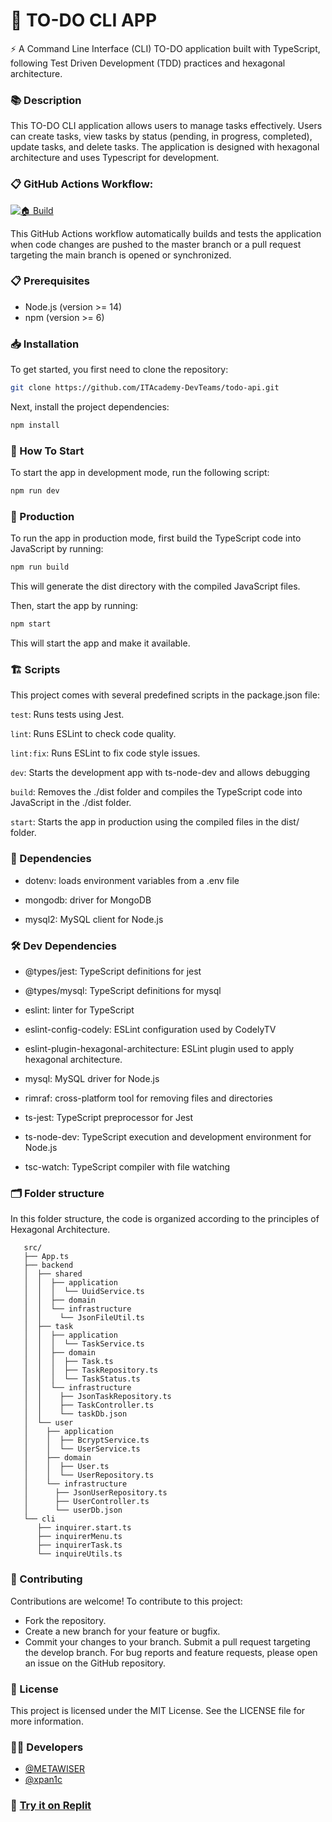 # 📖 TO-DO CLI APP

⚡ A Command Line Interface (CLI) TO-DO application built with TypeScript, following Test Driven Development (TDD) practices and hexagonal architecture.

### 📚 Description

This TO-DO CLI application allows users to manage tasks effectively. Users can create tasks, view tasks by status (pending, in progress, completed), update tasks, and delete tasks. The application is designed with hexagonal architecture and uses Typescript for development.


### 📋 GitHub Actions Workflow:

[![🏠 Build](https://github.com/ITAcademy-DevTeams/todo-api/actions/workflows/build.yml/badge.svg?branch=main)](https://github.com/ITAcademy-DevTeams/todo-api/actions/workflows/build.yml)

This GitHub Actions workflow automatically builds and tests the application when code changes are pushed to the master branch or a pull request targeting the main branch is opened or synchronized.

### 📋 Prerequisites

- Node.js (version >= 14)
- npm (version >= 6)

### 📥 Installation

To get started, you first need to clone the repository:

```bash
git clone https://github.com/ITAcademy-DevTeams/todo-api.git
```

Next, install the project dependencies:

```bash
npm install
```

### 🏁 How To Start

To start the app in development mode, run the following script:
```bash
npm run dev
```


### 🚀 Production

To run the app in production mode, first build the TypeScript code into JavaScript by running:

```bash
npm run build
```

This will generate the dist directory with the compiled JavaScript files.

Then, start the app by running:

```bash
npm start
```

This will start the app and make it available.


### 🏗️ Scripts
This project comes with several predefined scripts in the package.json file:

```test```: Runs tests using Jest.

```lint```: Runs ESLint to check code quality.

```lint:fix```: Runs ESLint to fix code style issues.

```dev```: Starts the development app with ts-node-dev and allows debugging

```build```: Removes the ./dist folder and compiles the TypeScript code into JavaScript in the ./dist folder.

```start```: Starts the app in production using the compiled files in the dist/ folder.

### 📝 Dependencies


- dotenv: loads environment variables from a .env file

- mongodb: driver for MongoDB

- mysql2: MySQL client for Node.js

### 🛠️ Dev Dependencies

- @types/jest: TypeScript definitions for jest

- @types/mysql: TypeScript definitions for mysql

- eslint: linter for TypeScript

- eslint-config-codely: ESLint configuration used by CodelyTV

- eslint-plugin-hexagonal-architecture: ESLint plugin used to apply hexagonal architecture.

- mysql: MySQL driver for Node.js

- rimraf: cross-platform tool for removing files and directories

- ts-jest: TypeScript preprocessor for Jest

- ts-node-dev: TypeScript execution and development environment for Node.js

- tsc-watch: TypeScript compiler with file watching

### 🗂️ Folder structure

In this folder structure, the code is organized according to the principles of Hexagonal Architecture. 

```
   src/
   ├── App.ts
   ├── backend
   │  ├── shared
   │  │  ├── application
   │  │  │  └── UuidService.ts
   │  │  ├── domain
   │  │  └── infrastructure
   │  │    └── JsonFileUtil.ts
   │  ├── task
   │  │  ├── application
   │  │  │  └── TaskService.ts
   │  │  ├── domain
   │  │  │  ├── Task.ts
   │  │  │  ├── TaskRepository.ts
   │  │  │  └── TaskStatus.ts
   │  │  └── infrastructure
   │  │    ├── JsonTaskRepository.ts
   │  │    ├── TaskController.ts
   │  │    └── taskDb.json
   │  └── user
   │    ├── application
   │    │  ├── BcryptService.ts
   │    │  └── UserService.ts
   │    ├── domain
   │    │  ├── User.ts
   │    │  └── UserRepository.ts
   │    └── infrastructure
   │      ├── JsonUserRepository.ts
   │      ├── UserController.ts
   │      └── userDb.json
   └── cli
      ├── inquirer.start.ts
      ├── inquirerMenu.ts
      ├── inquirerTask.ts
      └── inquireUtils.ts
```
### 🤝 Contributing

Contributions are welcome! To contribute to this project:

- Fork the repository.
- Create a new branch for your feature or bugfix.
- Commit your changes to your branch.
Submit a pull request targeting the develop branch.
For bug reports and feature requests, please open an issue on the GitHub repository.

### 📃 License
This project is licensed under the MIT License. See the LICENSE file for more information.

### 🧑‍💻 Developers
- [@METAWISER](https://github.com/metawiser)
- [@xpan1c](https://github.com/xpan1c)

### 📴 [Try it on Replit](https://replit.com/@DannyX2/todo-api)

